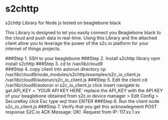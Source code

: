 # s2chttp
s2chttp Library for Node.js tested on beaglebone black

This Library is designed to let you easily connect you Beaglebone black to the cloud and push data in real-time. 
Using this Library and the attached client allow you to leverage the power of the s2c.io platform for your internet of things projects.

###Step 1. SSH to your beaglebone 
###Step 2. Install s2chttp library
      npm install s2chttp 
###Step 3. cd to /var/lib/cloud9  
###Step 4. copy client into autorun directory
      cp /var/lib/cloud9/node_modules/s2chttp/examples/s2c_io_client.js /var/lib/cloud9/autorun/s2c_io_client.js 
###Step 5. Edit the client
    cd /var/lib/cloud9/autorun
    vi s2c_io_client.js
    click insert
    navigate to gat.API_KEY = 'YOUR API KEY HERE'
    replace the API_KEY with the API KEY of your beaglebone obtained from s2c.io device manager > Edit Config > SecureKey
    click Esc
    type wq! then ENTER
###Step 6. Run the client
    node s2c_io_client.js
###Step 7. Verify that you get this acknowlegment
    POST response  S2C.io ACK Message: OK!. Request from IP: 117.xx.1.xx

    
    
